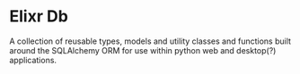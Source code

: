Elixr Db
========
A collection of reusable types, models and utility classes and functions built
around the SQLAlchemy ORM for use within python web and desktop(?) applications.
